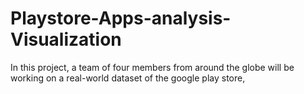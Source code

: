 # Playstore-Apps-analysis-Visualization
In this project, a team of four members from around the globe will be working on a real-world dataset of the google play store,
